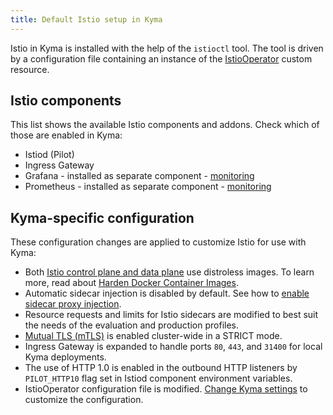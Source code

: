 ```yaml
---
title: Default Istio setup in Kyma
---
```


Istio in Kyma is installed with the help of the `istioctl` tool. The tool is driven by a configuration file containing an instance of the [IstioOperator](https://istio.io/docs/reference/config/istio.operator.v1alpha1/) custom resource.

## Istio components 
<!-- we have the tech design doc (that has to be updated) -->

This list shows the available Istio components and addons. Check which of those are enabled in Kyma:
- Istiod (Pilot)
- Ingress Gateway
- Grafana - installed as separate component - [monitoring](../../05-technical-reference/00-architecture/obsv-01-architecture-monitoring.md)
- Prometheus - installed as separate component - [monitoring](../../05-technical-reference/00-architecture/obsv-01-architecture-monitoring.md)

## Kyma-specific configuration
<!-- the same for the istio module? -->

These configuration changes are applied to customize Istio for use with Kyma:

- Both [Istio control plane and data plane](https://istio.io/latest/docs/ops/deployment/architecture/) use distroless images. To learn more, read about [Harden Docker Container Images](https://istio.io/latest/docs/ops/configuration/security/harden-docker-images/).
- Automatic sidecar injection is disabled by default. See how to [enable sidecar proxy injection](../../04-operation-guides/operations/smsh-01-istio-enable-sidecar-injection.md).
- Resource requests and limits for Istio sidecars are modified to best suit the needs of the evaluation and production profiles.
- [Mutual TLS (mTLS)](https://istio.io/docs/concepts/security/#mutual-tls-authentication) is enabled cluster-wide in a STRICT mode.
- Ingress Gateway is expanded to handle ports `80`, `443`, and `31400` for local Kyma deployments.
- The use of HTTP 1.0 is enabled in the outbound HTTP listeners by `PILOT_HTTP10` flag set in Istiod component environment variables.
- IstioOperator configuration file is modified. [Change Kyma settings](../../04-operation-guides/operations/03-change-kyma-config-values.md) to customize the configuration.
